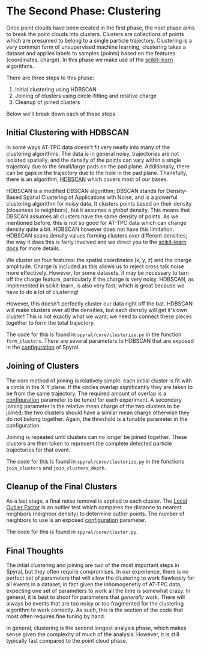 # The Second Phase: Clustering

Once point clouds have been created in the first phase, the next phase aims to break the point clouds into clusters. Clusters are collections of points which are presumed to belong to a single particle trajectory. Clustering is a very common form of unsupervised machine learning, clustering takes a dataset and applies labels to samples (points) based on the features (coordinates, charge). In this phase we make use of the [scikit-learn](https://scikit-learn.org/stable/modules/clustering.html#clustering) algorithms.

There are three steps to this phase:

1. Initial clustering using HDBSCAN
2. Joining of clusters using circle-fitting and relative charge
3. Cleanup of joined clusters

Below we'll break down each of these steps

## Initial Clustering with HDBSCAN

In some ways AT-TPC data doesn't fit very neatly into many of the clustering algorithms. The data is in general noisy, trajectories are not isolated spatially, and the density of the points can vary within a single trajectory due to the small/large pads on the pad plane. Additionally, there can be gaps in the trajectory due to the hole in the pad plane. Thankfully, there is an algorithm, [HDBSCAN](https://scikit-learn.org/stable/modules/clustering.html#hdbscan) which covers most of our bases.

HDBSCAN is a modified DBSCAN algorithm; DBSCAN stands for Density-Based Spatial Clustering of Applications wth Noise, and is a powerful clustering algorithm for noisy data. It clusters points based on their density (closeness to neighbors), but it assumes a *global* density. This means that DBSCAN assumes all clusters have the same density of points. As we mentioned before, this is not so good for AT-TPC data which can change density quite a bit. HDBSCAN however does not have this limitation. HDBSCAN scans density values forming clusters over different densities; the way it does this is fairly involved and we direct you to the [scikit-learn docs](https://scikit-learn.org/stable/modules/clustering.html#hdbscan) for more details.

We cluster on four features: the spatial coordinates (x, y, z) and the charge amplitude. Charge is included as this allows us to reject cross talk noise more effectively. However, for some datasets, it may be necessary to turn off the charge feature, particularly if the charge is very noisy. HDBSCAN, as implemented in scikit-learn, is also very fast, which is great because we have to do a lot of clustering!

However, this doesn't perfectly cluster our data right off the bat. HDBSCAN will make clusters over all the densities, but each density will get it's own cluster! This is not exactly what we want; we need to connect these pieces together to form the total trajectory.

The code for this is found in `spyral/core/clusterize.py` in the function `form_clusters`. There are several parameters to HDBSCAN that are exposed in the [configuration](../config/cluster.md) of Spyral.

## Joining of Clusters

The core method of joining is relatively simple: each initial cluster is fit with a circle in the X-Y plane. If the circles overlap significantly they are taken to be from the same trajectory. The required amount of overlap is a [configuration](../config/cluster.md) parameter to be tuned for each experiment. A secondary joining parameter is the relative mean charge of the two clusters to be joined; the two clusters should have a similar mean charge otherwise they do not belong together. Again, the threshold is a tunable parameter in the configuration.

Joining is repeated until clusters can no longer be joined together. These clusters are then taken to represent the complete detected particle trajectories for that event.

The code for this is found in `spyral/core/clusterize.py` in the functions `join_clusters` and `join_clusters_depth`.

## Cleanup of the Final Clusters

As a last stage, a final noise removal is applied to each cluster. The [Local Outlier Factor](https://scikit-learn.org/stable/modules/generated/sklearn.neighbors.LocalOutlierFactor.html#sklearn.neighbors.LocalOutlierFactor) is an outlier test which compares the distance to nearest neighbors (neighbor density) to determine outlier points. The number of neighbors to use is an exposed [configuration](../config/cluster.md) parameter.

The code for this is found in `spyral/core/cluster.py`.

## Final Thoughts

The intial clustering and joining are two of the most important steps in Spyral, but they often require compromises. In our experience, there is no perfect set of parameters that will allow the clustering to work flawlessly for all events in a dataset; in fact given the inhomogenetiy of AT-TPC data, expecting one set of parameters to work all the time is somewhat crazy. In general, it is best to shoot for parameters that *generally* work. There will always be events that are too noisy or too fragmented for the clustering algorithm to work correctly. As such, this is the section of the code that most often requires fine tuning by hand.

In general, clustering is the second longest analysis phase, which makes sense given the complexity of much of the analysis. However, it is still typically fast compared to the point cloud phase.
